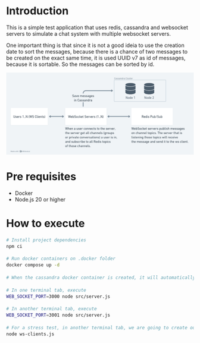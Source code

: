 # Introduction

This is a simple test application that uses redis, cassandra and websocket servers to simulate a chat system with multiple websocket servers.

One important thing is that since it is not a good ideia to use the creation date to sort the messages, because there is a chance of two messages to be created on the exact same time, it is used UUID v7 as id of messages, because it is sortable. So the messages can be sorted by id.

![Chat System Design](.screenshots/chat-system-design.png)

# Pre requisites

- Docker
- Node.js 20 or higher

# How to execute

```bash
# Install project dependencies
npm ci

# Run docker containers on .docker folder
docker compose up -d

# When the cassandra docker container is created, it will automatically create some tables: "channels", "channel_users" and "messages"

# In one terminal tab, execute
WEB_SOCKET_PORT=3000 node src/server.js

# In another terminal tab, execute
WEB_SOCKET_PORT=3001 node src/server.js

# For a stress test, in another terminal tab, we are going to create our ws clients and send the messages from one user to another
node ws-clients.js
```
